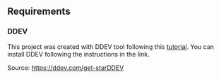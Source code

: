 ## Requirements

### DDEV
This project was created with DDEV tool following this [tutorial](https://ddev.readthedocs.io/en/stable/users/quickstart/#drupal). You can install DDEV following the instructions in the link.

Source: https://ddev.com/get-starDDEV

